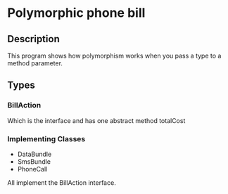 # Polymorphic phone bill

## Description

This program shows how polymorphism works when you pass a type to  a method parameter.

## Types

### BillAction

Which is the interface and has one abstract method totalCost

### Implementing Classes

* DataBundle
* SmsBundle
* PhoneCall

All implement the BillAction interface.
